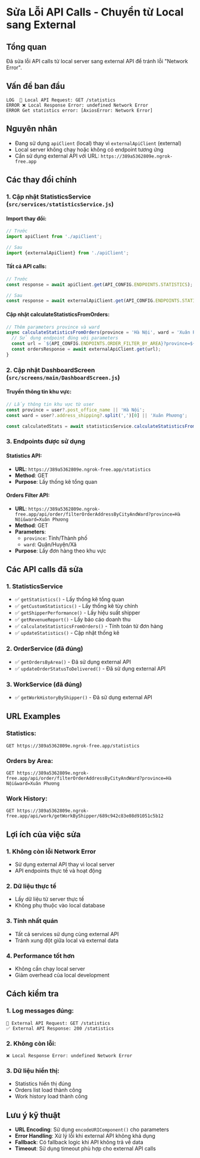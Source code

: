 # Sửa Lỗi API Calls - Chuyển từ Local sang External

## Tổng quan
Đã sửa lỗi API calls từ local server sang external API để tránh lỗi "Network Error".

## Vấn đề ban đầu
```
LOG  🚀 Local API Request: GET /statistics
ERROR ❌ Local Response Error: undefined Network Error
ERROR Get statistics error: [AxiosError: Network Error]
```

## Nguyên nhân
- Đang sử dụng `apiClient` (local) thay vì `externalApiClient` (external)
- Local server không chạy hoặc không có endpoint tương ứng
- Cần sử dụng external API với URL: `https://389a5362809e.ngrok-free.app`

## Các thay đổi chính

### 1. Cập nhật StatisticsService (`src/services/statisticsService.js`)

#### Import thay đổi:
```javascript
// Trước
import apiClient from './apiClient';

// Sau
import {externalApiClient} from './apiClient';
```

#### Tất cả API calls:
```javascript
// Trước
const response = await apiClient.get(API_CONFIG.ENDPOINTS.STATISTICS);

// Sau
const response = await externalApiClient.get(API_CONFIG.ENDPOINTS.STATISTICS);
```

#### Cập nhật calculateStatisticsFromOrders:
```javascript
// Thêm parameters province và ward
async calculateStatisticsFromOrders(province = 'Hà Nội', ward = 'Xuân Phương') {
  // Sử dụng endpoint đúng với parameters
  const url = `${API_CONFIG.ENDPOINTS.ORDER_FILTER_BY_AREA}?province=${encodeURIComponent(province)}&ward=${encodeURIComponent(ward)}`;
  const ordersResponse = await externalApiClient.get(url);
}
```

### 2. Cập nhật DashboardScreen (`src/screens/main/DashboardScreen.js`)

#### Truyền thông tin khu vực:
```javascript
// Lấy thông tin khu vực từ user
const province = user?.post_office_name || 'Hà Nội';
const ward = user?.address_shipping?.split(',')[0] || 'Xuân Phương';

const calculatedStats = await statisticsService.calculateStatisticsFromOrders(province, ward);
```

### 3. Endpoints được sử dụng

#### Statistics API:
- **URL**: `https://389a5362809e.ngrok-free.app/statistics`
- **Method**: GET
- **Purpose**: Lấy thống kê tổng quan

#### Orders Filter API:
- **URL**: `https://389a5362809e.ngrok-free.app/api/order/filterOrderAddressByCityAndWard?province=Hà Nội&ward=Xuân Phương`
- **Method**: GET
- **Parameters**: 
  - `province`: Tỉnh/Thành phố
  - `ward`: Quận/Huyện/Xã
- **Purpose**: Lấy đơn hàng theo khu vực

## Các API calls đã sửa

### 1. StatisticsService
- ✅ `getStatistics()` - Lấy thống kê tổng quan
- ✅ `getCustomStatistics()` - Lấy thống kê tùy chỉnh
- ✅ `getShipperPerformance()` - Lấy hiệu suất shipper
- ✅ `getRevenueReport()` - Lấy báo cáo doanh thu
- ✅ `calculateStatisticsFromOrders()` - Tính toán từ đơn hàng
- ✅ `updateStatistics()` - Cập nhật thống kê

### 2. OrderService (đã đúng)
- ✅ `getOrdersByArea()` - Đã sử dụng external API
- ✅ `updateOrderStatusToDelivered()` - Đã sử dụng external API

### 3. WorkService (đã đúng)
- ✅ `getWorkHistoryByShipper()` - Đã sử dụng external API

## URL Examples

### Statistics:
```
GET https://389a5362809e.ngrok-free.app/statistics
```

### Orders by Area:
```
GET https://389a5362809e.ngrok-free.app/api/order/filterOrderAddressByCityAndWard?province=Hà Nội&ward=Xuân Phương
```

### Work History:
```
GET https://389a5362809e.ngrok-free.app/api/work/getWorkByShipper/689c942c83e08d91051c5b12
```

## Lợi ích của việc sửa

### 1. **Không còn lỗi Network Error**
- Sử dụng external API thay vì local server
- API endpoints thực tế và hoạt động

### 2. **Dữ liệu thực tế**
- Lấy dữ liệu từ server thực tế
- Không phụ thuộc vào local database

### 3. **Tính nhất quán**
- Tất cả services sử dụng cùng external API
- Tránh xung đột giữa local và external data

### 4. **Performance tốt hơn**
- Không cần chạy local server
- Giảm overhead của local development

## Cách kiểm tra

### 1. Log messages đúng:
```
🚀 External API Request: GET /statistics
✅ External API Response: 200 /statistics
```

### 2. Không còn lỗi:
```
❌ Local Response Error: undefined Network Error
```

### 3. Dữ liệu hiển thị:
- Statistics hiển thị đúng
- Orders list load thành công
- Work history load thành công

## Lưu ý kỹ thuật

- **URL Encoding**: Sử dụng `encodeURIComponent()` cho parameters
- **Error Handling**: Xử lý lỗi khi external API không khả dụng
- **Fallback**: Có fallback logic khi API không trả về data
- **Timeout**: Sử dụng timeout phù hợp cho external API calls
